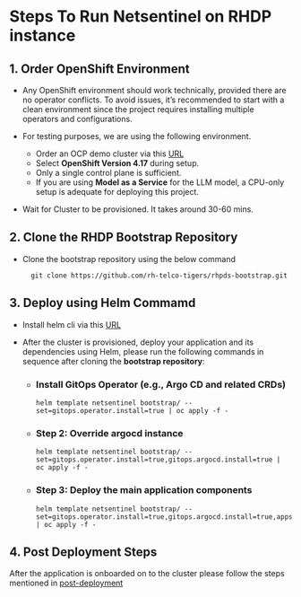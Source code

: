# Steps To Run Netsentinel on RHDP instance

## 1. Order OpenShift Environment

- Any OpenShift environment should work technically, provided there are no operator conflicts. To avoid issues, it’s recommended to start with a clean environment since the project requires installing multiple operators and configurations.
- For testing purposes, we are using the following environment.
  - Order an OCP demo cluster via this [URL](https://catalog.demo.redhat.com/catalog?item=babylon-catalog-prod/community-content.com-telco-common.prod&utm_source=webapp&utm_medium=share-link)
  - Select **OpenShift Version 4.17** during setup.
  - Only a single control plane is sufficient.
  - If you are using **Model as a Service** for the LLM model, a CPU-only setup is adequate for deploying this project.

- Wait for Cluster to be provisioned. It takes around 30-60 mins.


## 2. Clone the RHDP Bootstrap Repository
- Clone the bootstrap repository using the below command

        git clone https://github.com/rh-telco-tigers/rhpds-bootstrap.git


## 3. Deploy using Helm Commamd
- Install helm cli via this [URL](https://helm.sh/docs/intro/install/)
- After the cluster is provisioned, deploy your application and its dependencies using Helm, please run the following commands in sequence after cloning the **bootstrap repository**:

    
    - ### Install GitOps Operator (e.g., Argo CD and related CRDs)
      
          helm template netsentinel bootstrap/ --set=gitops.operator.install=true | oc apply -f -
    
    - ### Step 2: Override argocd instance
      
          helm template netsentinel bootstrap/ --set=gitops.operator.install=true,gitops.argocd.install=true | oc apply -f -

    - ### Step 3: Deploy the main application components
      
          helm template netsentinel bootstrap/ --set=gitops.operator.install=true,gitops.argocd.install=true,apps.netsentinel.enabled=true | oc apply -f -

## 4. Post Deployment Steps
After the application is onboarded on to the cluster please follow the steps mentioned in [post-deployment](./post-deployment.md)
